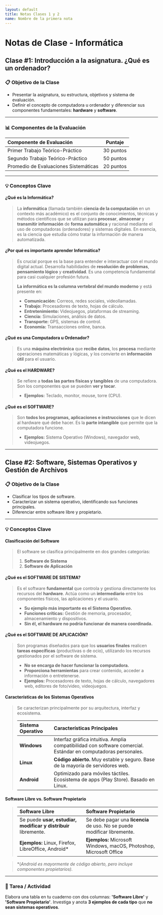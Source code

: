 ```yaml
---
layout: default
title: Notas Clases 1 y 2
name: Nombre de la primera nota
---
```


# Notas de Clase - Informática

## Clase #1: Introducción a la asignatura. ¿Qué es un ordenador?

### 📋 Objetivo de la Clase
*   Presentar la asignatura, su estructura, objetivos y sistema de evaluación.
*   Definir el concepto de computadora u ordenador y diferenciar sus componentes fundamentales: **hardware** y **software**.

---

### 📊 Componentes de la Evaluación
| Componente de Evaluación | Puntaje |
| :--- | :---: |
| Primer Trabajo Teórico-Práctico | 30 puntos |
| Segundo Trabajo Teórico-Práctico | 50 puntos |
| Promedio de Evaluaciones Sistemáticas | 20 puntos |

---

### 💡 Conceptos Clave

#### **¿Qué es la Informática?**
> La **informática** (llamada también **ciencia de la computación** en un contexto más académico) es el conjunto de conocimientos, técnicas y métodos científicos que se utilizan para **procesar**, **almacenar** y **transmitir información** de **forma automática** y racional mediante el uso de computadoras (ordenadores) y sistemas digitales.
> En esencia, es la ciencia que estudia cómo tratar la información de manera automatizada.

#### **¿Por qué es importante aprender Informática?**
> Es crucial porque es la base para entender e interactuar con el mundo digital actual. Desarrolla habilidades de **resolución de problemas**, **pensamiento lógico** y **creatividad**. Es una competencia fundamental para casi cualquier profesión futura.
>
> **La informática es la columna vertebral del mundo moderno** y está presente en:
> *   **Comunicación:** Correos, redes sociales, videollamadas.
> *   **Trabajo:** Procesadores de texto, hojas de cálculo.
> *   **Entretenimiento:** Videojuegos, plataformas de streaming.
> *   **Ciencia:** Simulaciones, análisis de datos.
> *   **Transporte:** GPS, sistemas de control.
> *   **Economía:** Transacciones online, banca.

#### **¿Qué es una Computadora u Ordenador?**
> Es una **máquina electrónica** que **recibe datos**, los **procesa** mediante operaciones matemáticas y lógicas, y los convierte en **información útil** para el usuario.

#### **¿Qué es el HARDWARE?**
> Se refiere a **todas las partes físicas y tangibles** de una computadora. Son los componentes que se pueden **ver y tocar**.
> *   **Ejemplos:** Teclado, monitor, mouse, torre (CPU).

#### **¿Qué es el SOFTWARE?**
> Son **todos los programas, aplicaciones e instrucciones** que le dicen al hardware qué debe hacer. Es la **parte intangible** que permite que la computadora funcione.
> *   **Ejemplos:** Sistema Operativo (Windows), navegador web, videojuegos.

---

## Clase #2: Software, Sistemas Operativos y Gestión de Archivos

### 📋 Objetivo de la Clase
*   Clasificar los tipos de software.
*   Caracterizar un sistema operativo, identificando sus funciones principales.
*   Diferenciar entre software libre y propietario.

---

### 💡 Conceptos Clave

#### **Clasificación del Software**
> El software se clasifica principalmente en dos grandes categorías:
>
> 1.  **Software de Sistema**
> 2.  **Software de Aplicación**

#### **¿Qué es el SOFTWARE DE SISTEMA?**
> Es el software **fundamental** que controla y gestiona directamente los recursos del **hardware**. Actúa como un **intermediario** entre los componentes físicos, las aplicaciones y el usuario.
>
> *   **Su ejemplo más importante es el Sistema Operativo.**
> *   **Funciones críticas:** Gestión de memoria, procesador, almacenamiento y dispositivos.
> *   **Sin él, el hardware no podría funcionar de manera coordinada.**

#### **¿Qué es el SOFTWARE DE APLICACIÓN?**
> Son programas diseñados para que los **usuarios finales** realicen **tareas específicas** (productivas o de ocio), utilizando los recursos gestionados por el software de sistema.
>
> *   **No se encarga de hacer funcionar la computadora.**
> *   **Proporciona herramientas** para crear contenido, acceder a información o entretenerse.
> *   **Ejemplos:** Procesadores de texto, hojas de cálculo, navegadores web, editores de foto/video, videojuegos.

#### **Características de los Sistemas Operativos**
> Se caracterizan principalmente por su arquitectura, interfaz y ecosistema.
>
> | Sistema Operativo | Características Principales |
> | :--- | :--- |
> | **Windows** | Interfaz gráfica intuitiva. Amplia compatibilidad con software comercial. Estándar en computadoras personales. |
> | **Linux** | **Código abierto.** Muy estable y seguro. Base de la mayoría de servidores web. |
> | **Android** | Optimizado para móviles táctiles. Ecosistema de apps (Play Store). Basado en Linux. |

#### **Software Libre vs. Software Propietario**
> | Software Libre | Software Propietario |
> | :--- | :--- |
> | Se puede **usar, estudiar, modificar y distribuir** libremente. | Se debe pagar una **licencia** de uso. No se puede modificar libremente. |
> | **Ejemplos:** Linux, Firefox, LibreOffice, Android* | **Ejemplos:** Microsoft Windows, macOS, Photoshop, Microsoft Office |

> *(*Android es mayormente de código abierto, pero incluye componentes propietarios).*

---

### 🧠 Tarea / Actividad
Elabora una tabla en tu cuaderno con dos columnas: **'Software Libre'** y **'Software Propietario'**. Investiga y anota **3 ejemplos de cada tipo** que **no sean sistemas operativos**.